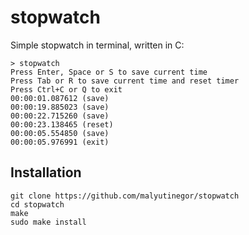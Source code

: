 # stopwatch

Simple stopwatch in terminal, written in C:

```
> stopwatch
Press Enter, Space or S to save current time
Press Tab or R to save current time and reset timer
Press Ctrl+C or Q to exit
00:00:01.087612 (save)
00:00:19.885023 (save)
00:00:22.715260 (save)
00:00:23.138465 (reset)
00:00:05.554850 (save)
00:00:05.976991 (exit)
```

## Installation

```
git clone https://github.com/malyutinegor/stopwatch
cd stopwatch
make
sudo make install
```
